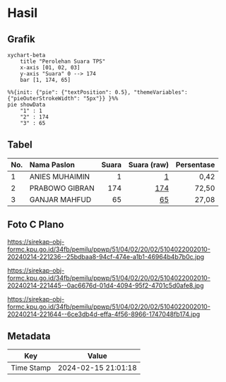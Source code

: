 # Hasil

## Grafik

```mermaid
xychart-beta
    title "Perolehan Suara TPS"
    x-axis [01, 02, 03]
    y-axis "Suara" 0 --> 174
    bar [1, 174, 65]
```

```mermaid
%%{init: {"pie": {"textPosition": 0.5}, "themeVariables": {"pieOuterStrokeWidth": "5px"}} }%%
pie showData
    "1" : 1
    "2" : 174
    "3" : 65
```

## Tabel

| No. | Nama Paslon    | Suara | Suara (raw) | Persentase |
|:--- |:-------------- | -----:| -----------:| ----------:|
| 1   | ANIES MUHAIMIN | 1     | [1][p-1]    | 0,42       |
| 2   | PRABOWO GIBRAN | 174   | [174][p-2]  | 72,50      |
| 3   | GANJAR MAHFUD  | 65    | [65][p-3]   | 27,08      |


[p-1]: https://github.com/gigit-pemilu/pemilu-2024-51-bali/blob/main/pilpres/hitung-suara/sub/51-bali/sub/04-gianyar/sub/02-blahbatuh/sub/2002-pering/sub/010-tps/sub/paslon-1.txt
[p-2]: https://github.com/gigit-pemilu/pemilu-2024-51-bali/blob/main/pilpres/hitung-suara/sub/51-bali/sub/04-gianyar/sub/02-blahbatuh/sub/2002-pering/sub/010-tps/sub/paslon-2.txt
[p-3]: https://github.com/gigit-pemilu/pemilu-2024-51-bali/blob/main/pilpres/hitung-suara/sub/51-bali/sub/04-gianyar/sub/02-blahbatuh/sub/2002-pering/sub/010-tps/sub/paslon-3.txt

## Foto C Plano

https://sirekap-obj-formc.kpu.go.id/34fb/pemilu/ppwp/51/04/02/20/02/5104022002010-20240214-221236--25bdbaa8-94cf-474e-a1b1-46964b4b7b0c.jpg

https://sirekap-obj-formc.kpu.go.id/34fb/pemilu/ppwp/51/04/02/20/02/5104022002010-20240214-221445--0ac6676d-01d4-4094-95f2-4701c5d0afe8.jpg

https://sirekap-obj-formc.kpu.go.id/34fb/pemilu/ppwp/51/04/02/20/02/5104022002010-20240214-221644--6ce3db4d-effa-4f56-8966-1747048fb174.jpg


## Metadata

| Key        | Value               |
| ---------- | ------------------- |
| Time Stamp | 2024-02-15 21:01:18 |



